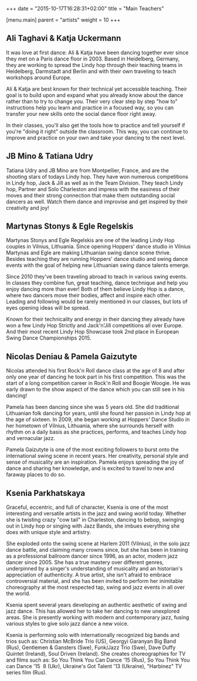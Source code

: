 +++
date = "2015-10-17T16:28:31+02:00"
title = "Main Teachers"

[menu.main]
parent = "artists"
weight = 10
+++

## Ali Taghavi & Katja Uckermann

It was love at first dance: Ali & Katja have been dancing together ever
since they met on a Paris dance floor in 2003. Based in Heidelberg,
Germany, they are working to spread the Lindy hop through their
teaching teams in Heidelberg, Darmstadt and Berlin and with their
own traveling to teach workshops around Europe.

Ali & Katja are best known for their technical yet accessible teaching.
Their goal is to build upon and expand what you already know about the
dance rather than to try to change you. Their very clear step by step
"how to" instructions help you learn and practice in a focused way, so
you can transfer your new skills onto the social dance floor right away.

In their classes, you'll also get the tools how to practice and tell
yourself if you're "doing it right" outside the classroom. This way,
you can continue to improve and practice on your own and take your
dancing to the next level.

## JB Mino & Tatiana Udry

Tatiana Udry and JB Mino are from Montpellier, France, and are the shooting
stars of todays Lindy hop. They have won numerous competitions in Lindy hop,
Jack & Jill as well as in the Team Division. They teach Lindy hop, Partner and
Solo Charleston and impress with the easiness of their moves and their strong
connection that make them outstanding social dancers as well. Watch them dance
and improvise and get inspired by their creativity and joy!

## Martynas Stonys & Egle Regelskis

Martynas Stonys and Egle Regelskis are one of the leading Lindy Hop couples
in Vilnius, Lithuania. Since opening Hoppers' dance studio in Vilnius Martynas
and Egle are making Lithuanian swing dance scene thrive. Besides teaching
they are running Hoppers' dance studio and swing dance events with the goal
of helping new Lithuanian swing dance talents emerge.

Since 2010 they've been traveling abroad to teach in various swing events.
In classes they combine fun, great teaching, dance technique and help you
enjoy dancing more than ever! Both of them believe Lindy Hop is a dance,
where two dancers move their bodies, affect and inspire each other. Leading
and following would be rarely mentioned in our classes, but lots of eyes
opening ideas will be spread.

Known for their technicality and energy in their dancing they already have
won a few Lindy Hop Strictly and Jack'n'Jill competitions all over Europe.
And their most recent Lindy Hop Showcase took 2nd place in European Swing
Dance Championships 2015.

## Nicolas Deniau & Pamela Gaizutyte

Nicolas attended his first Rock'n Roll dance class at the age of 8 and after
only one year of dancing he took part in his first competition. This was the
start of a long competition career in Rock'n Roll and Boogie Woogie. He was
early drawn to the show aspect of the dance which you can still see in his
dancing!

Pamela has been dancing since she was 5 years old. She did traditional
Lithuanian folk dancing for years, until she found her passion in Lindy
hop at the age of sixteen. In 2009, she began working at Hoppers' Dance
Studio in her hometown of Vilnius, Lithuania, where she surrounds
herself with rhythm on a daily basis as she practices, performs, and
teaches Lindy hop and vernacular jazz.

Pamela Gaizutyte is one of the most exciting followers to burst onto the
international swing scene in recent years. Her creativity, personal style
and sense of musicality are an inspiration. Pamela enjoys spreading the
joy of dance and sharing her knowledge, and is excited to travel to new
and faraway places to do so.

## Ksenia Parkhatskaya

Graceful, eccentric, and full of character, Ksenia is one of the most
interesting and versatile artists in the jazz and swing world today.
Whether she is twisting crazy "cow tail" in Charleston, dancing to
be­bop, swinging out in Lindy hop or singing with Jazz Bands, she
imbues everything she does with unique style and artistry.

She exploded onto the swing scene at Harlem 2011 (Vilnius), in the
solo jazz dance battle, and claiming many crowns since, but she has
been in training as a professional ballroom dancer since 1996, as an
actor, modern jazz dancer since 2005. She has a true mastery over
different genres, underpinned by a singer's understanding of
musicality and an historian's appreciation of authenticity. A true
artist, she isn't afraid to embrace controversial material, and she
has been invited to perform her inimitable choreography at the most
respected tap, swing and jazz events in all over the world.

Ksenia spent several years developing an authentic aesthetic of swing
and jazz dance. This has allowed her to take her dancing to new
unexplored areas. She is presently working with modern and
contemporary jazz, fusing various styles to give solo jazz dance
a new voice.

Ksenia is performing solo with internationally recognized big bands
and trios such as: Christian McBride Trio (US), Georgyi Garanyan Big
Band (Rus), Gentlemen & Gansters (Swe), Funk/Jazz Trio (Swe), Dave
Duffy Quintet (Ireland), Soul Driven (Ireland). She creates
choreographies for TV and films such as: So You Think You Can
Dance '15 (Rus), So You Think You can Dance '15 ­ 8 (Ukr),
Ukraine's Got Talent '13 (Ukraine), "Harbinez" TV series film (Rus).
